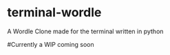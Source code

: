 # terminal-wordle
A Wordle Clone made for the terminal written in python

#Currently a WIP coming soon
